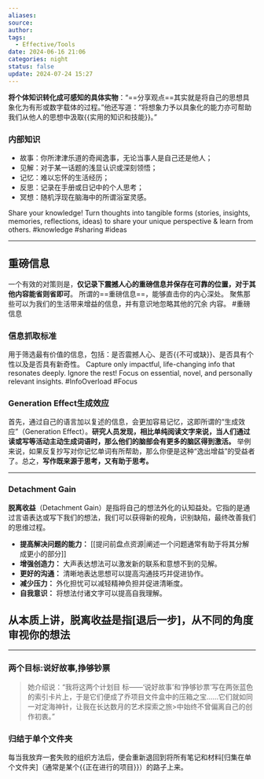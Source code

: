 ```yaml
---
aliases:
source:
author:
tags:
  - Effective/Tools
date: 2024-06-16 21:06
categories: night
status: false
update: 2024-07-24 15:27
---
```

**将个体知识转化成可感知的具体实物**：“==分享观点==其实就是将自己的思想具象化为有形或数字载体的过程。”他还写道：“将想象力予以具象化的能力亦可帮助我们从他人的思想中汲取{{实用的知识和技能}}。”

### 内部知识

- 故事：你所津津乐道的奇闻逸事，无论当事人是自己还是他人；
- 见解：对于某一话题的浅显认识或深刻领悟；
- 记忆：难以忘怀的生活经历；
- 反思：记录在手册或日记中的个人思考；
- 冥想：随机浮现在脑海中的所谓浴室灵感。

Share your knowledge! Turn thoughts into tangible forms (stories, insights, memories, reflections, ideas) to share your unique perspective & learn from others. #knowledge #sharing #ideas

---

## 重磅信息

一个有效的对策则是，**仅记录下震撼人心的重磅信息并保存在可靠的位置，对于其 他内容能省则省即可**。 所谓的==重磅信息==，能够直击你的内心深处。
聚焦那些可以为我们的生活带来增益的信息，并有意识地忽略其他的冗余 内容。 #重磅信息

### 信息抓取标准

用于筛选最有价值的信息，包括：是否震撼人心、是否{{不可或缺}}、是否具有个性以及是否具有新奇性。
Capture only impactful, life-changing info that resonates deeply. Ignore the rest! Focus on essential, novel, and personally relevant insights. #InfoOverload #Focus

### Generation Effect生成效应

首先，通过自己的语言加以复述的信息，会更加容易记忆，这即所谓的“生成效 应”（Generation Effect）。**研究人员发现，相比单纯阅读文字来说，当人们通过读或写等活动主动生成词语时，那么他们的脑部会有更多的脑区得到激活。**
举例来说，如果反复抄写对你记忆单词有所帮助，那么你便是这种“逸出增益”的受益者了。总之，**写作既来源于思考，又有助于思考。**
<!--SR:!2000-01-01,1,250!2000-01-01,1,250!2025-03-25,3,250!2000-01-01,1,250-->

---

### Detachment Gain

**脱离收益**（Detachment Gain）是指将自己的想法外化的认知益处。它指的是通过言语表达或写下我们的想法，我们可以获得新的视角，识别缺陷，最终改善我们的思维过程。

- **提高解决问题的能力：** [[提问前盘点资源|阐述一个问题通常有助于将其分解成更小的部分]]
- **增强创造力：** 大声表达想法可以激发新的联系和意想不到的见解。
- **更好的沟通：** 清晰地表达思想可以提高沟通技巧并促进协作。
- **减少压力：** 外化担忧可以减轻精神负担并促进清晰度。
- **自我意识：** 将想法付诸文字可以提高自我理解。

## 从本质上讲，脱离收益是指[退后一步]，从不同的角度审视你的想法

---

### 两个目标:说好故事,挣够钞票
>
> 她介绍说：“我将这两个计划目 标——‘说好故事’和‘挣够钞票’写在两张蓝色的索引卡片上，于是它们便成了乔项目文件盒中的压箱之宝……它们就如同一对定海神针，让我在长达数月的艺术探索之旅>中始终不曾偏离自己的创作初衷。”
>
### 归结于单个文件夹

每当我放弃一套失败的组织方法后，便会重新退回到将所有笔记和材料[归集在单个文件夹]（通常是某个{{正在进行的项目}}）的路子上来。
<!--SR:!2025-03-25,3,250-->
